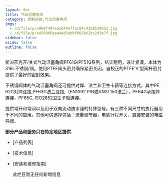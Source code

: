 ```yaml
---
layout: doc
title: 气动活塞角阀
category: 控制系统,气动活塞角阀
imgs:
  - /d/file/p/a968f497ea2d44affac84c43d8530052.jpg
  - /d/file/p/a4380d6aaa4ed5ebbf865b62bc2d3e7f.jpg
sidebar: false
aside: false
outline: false
---
```


斯派莎克开/关式气动活塞角阀PF61G/PF51G系列，结实耐用，设计紧凑，本体为316L不锈钢/铜。使用PTFE阀头密封确保紧密关闭。自校正的PTFE‘V’型阀杆密封提供了最好的密封效果。

不锈钢阀体的气动活塞角阀还可提供对焊、法兰和卫生卡箍等连接方式。其中PF 62G对焊连接,PF63G法兰连接,（EN1092 PIN或ANSI 150法兰），PF64G承接焊连接，PF65G, ISO2852卫生卡箍连接。

提供常开和常闭以及用于双向流动防水锤的特殊型号。有三种不同尺寸的执行器用于不同的应用。其他可供选择包括：流量调节器，电感行程开关，直接安装的电磁导阀。

**部分产品和服务只在特定地区提供.**

- [产品列表]
- [技术信息]
- [安装和维修指南]

  此栏目暂无任何新增信息
